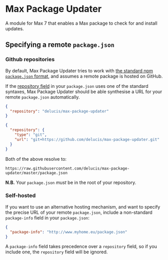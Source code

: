 # Max Package Updater

A module for Max 7 that enables a Max package to check for and install updates.

## Specifying a remote `package.json`

### Github repositories

By default, Max Package Updater tries to work with [the standard npm `package.json` format](https://docs.npmjs.com/files/package.json), and assumes a remote package is hosted on GitHub.

If the [repository field](https://docs.npmjs.com/files/package.json#repository) in your `package.json` uses one of the standard syntaxes, Max Package Updater should be able synthesise a URL for your remote `package.json` automatically.

```json
{
  "repository": "delucis/max-package-updater"
}
```
```json
{
  "repository": {
    "type": "git",
    "url": "git+https://github.com/delucis/max-package-updater.git"
  }
}
```

Both of the above resolve to:

    https://raw.githubusercontent.com/delucis/max-package-updater/master/package.json

**N.B.** Your `package.json` *must* be in the root of your repository.

### Self-hosted

If you want to use an alternative hosting mechanism, and want to specify the precise URL of your remote `package.json`, include a non-standard `package-info` field in your `package.json`:

```json
{
  "package-info": "http://www.myhome.eu/package.json"
}
```

A `package-info` field takes precedence over a `repository` field, so if you include one, the `repository` field will be ignored.
